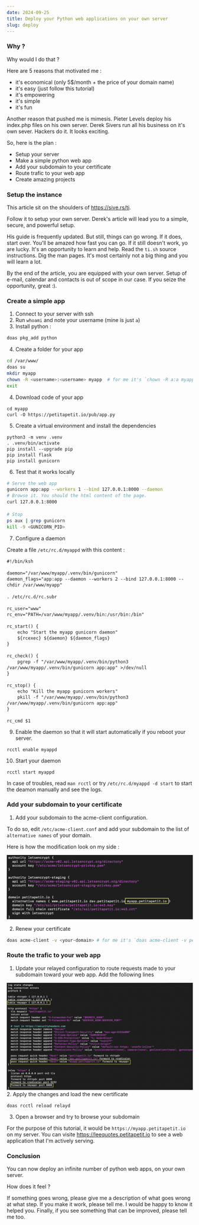 ```yaml
---
date: 2024-09-25
title: Deploy your Python web applications on your own server
slug: deploy
---
```


### Why ? 

Why would I do that ? 

Here are 5 reasons that motivated me :
- it's economical (only 5$/month + the price of your domain name)
- it's easy (just follow this tutorial)
- it's empowering
- it's simple
- it's fun

Another reason that pushed me is mimesis.
Pieter Levels deploy his index.php files on his own server.
Derek Sivers run all his business on it's own sever. 
Hackers do it. It looks exciting.

So, here is the plan :
- Setup your server
- Make a simple python web app
- Add your subdomain to your certificate
- Route trafic to your web app
- Create amazing projects

### Setup the instance

This article sit on the shoulders of https://sive.rs/ti.

Follow it to setup your own server. Derek's article will lead you to a simple, secure, and powerful setup.

His guide is frequently updated. But still, things can go wrong. If it does, start over. You'll be amazed how fast you can go. If it still doesn't work, yo are lucky. It's an opportunity to learn and help. Read the `ti.sh` source instructions. Dig the man pages. It's most certainly not a big thing and you will learn a lot.

By the end of the article, you are equipped with your own server. Setup of e-mail, calendar and contacts is out of scope in our case. If you seize the opportunity, great :).

### Create a simple app


1. Connect to your server with ssh
2. Run `whoami` and note your username (mine is just `a`)
3. Install python : 
```sh
doas pkg_add python
```
4. Create a folder for your app 
```sh
cd /var/www/
doas su
mkdir myapp
chown -R <username>:<username> myapp  # for me it's `chown -R a:a myapp`
exit
```
4. Download code of your app
```
cd myapp
curl -O https://petitapetit.io/pub/app.py
```

5. Create a virtual environment and install the dependencies
```
python3 -m venv .venv
. .venv/bin/activate
pip install --upgrade pip
pip install flask
pip install gunicorn
```

6. Test that it works locally
```sh
# Serve the web app
gunicorn app:app --workers 1 --bind 127.0.0.1:8000 --daemon
# Browse it. You should the html content of the page.
curl 127.0.0.1:8000

# Stop 
ps aux | grep gunicorn
kill -9 <GUNICORN_PID>
```

7. Configure a daemon

Create a file `/etc/rc.d/myappd` with this content : 
```
#!/bin/ksh

daemon="/var/www/myapp/.venv/bin/gunicorn" 
daemon_flags="app:app --daemon --workers 2 --bind 127.0.0.1:8000 --chdir /var/www/myapp"

. /etc/rc.d/rc.subr

rc_user="www"
rc_env="PATH=/var/www/myapp/.venv/bin:/usr/bin:/bin"

rc_start() {
    echo "Start the myapp gunicorn daemon"
    ${rcexec} ${daemon} ${daemon_flags}
}

rc_check() {
    pgrep -f "/var/www/myapp/.venv/bin/python3 /var/www/myapp/.venv/bin/gunicorn app:app" >/dev/null
}

rc_stop() {
    echo "Kill the myapp gunicorn workers"
    pkill -f "/var/www/myapp/.venv/bin/python3 /var/www/myapp/.venv/bin/gunicorn app:app" 
}

rc_cmd $1
```

9. Enable the daemon so that it will start automatically if you reboot your server.
```
rcctl enable myappd
```
10. Start your daemon
```
rcctl start myappd
```

In case of troubles, read `man rcctl` or try `/etc/rc.d/myappd -d start` to start the deamon manually and see the logs.


### Add your subdomain to your certificate


1. Add your subdomain to the acme-client configuration. 

To do so, edit `/etc/acme-client.conf` and add your subdomain to the list of `alternative names` of your domain.

Here is how the modification look on my side : 

![updated-acme-client-conf](images/updated-acme-client-conf.png)

2. Renew your certificate 
```sh
doas acme-client -v <your-domain> # for me it's `doas acme-client -v petitapetit.io`
```

### Route the trafic to your web app

1. Update your relayed configuration to route requests made to your subdomain toward your web app. Add the following lines 

![updated-relayd-conf.png](images/updated-relayd-conf.png)
2. Apply the changes and load the new certificate 
```
doas rcctl reload relayd
```
3. Open a browser and try to browse your subdomain

For the purpose of this tutorial, it would be `https://myapp.petitapetit.io` on my server. You can visite https://leequotes.petitapetit.io to see a web application that I'm actively serving.

### Conclusion

You can now deploy an infinite number of python web apps, on your own server. 

How does it feel ? 

If something goes wrong, please give me a description of what goes wrong at what step. If you make it work, please tell me. I would be happy to know it helped you. Finally, if you see something that can be improved, please tell me too. 


